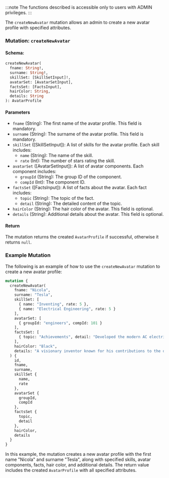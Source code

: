 :::note
The functions described is accessible only to users with ADMIN privileges.
:::

The `createNewAvatar` mutation allows an admin to create a new avatar profile with specified attributes.

### Mutation: `createNewAvatar`

#### Schema:
```graphql
createNewAvatar(
  fname: String!,
  surname: String!,
  skillSet: [SkillSetInput]!,
  avatarSet: [AvatarSetInput],
  factsSet: [FactsInput],
  hairColor: String,
  details: String
): AvatarProfile
```

#### Parameters

- `fname` (String): The first name of the avatar profile. This field is mandatory.
- `surname` (String): The surname of the avatar profile. This field is mandatory.
- `skillSet` ([SkillSetInput]): A list of skills for the avatar profile. Each skill includes:
  - `name` (String): The name of the skill.
  - `rate` (Int): The number of stars rating the skill.
- `avatarSet` ([AvatarSetInput]): A list of avatar components. Each component includes:
  - `groupId` (String): The group ID of the component.
  - `compId` (Int): The component ID.
- `factsSet` ([FactsInput]): A list of facts about the avatar. Each fact includes:
  - `topic` (String): The topic of the fact.
  - `detail` (String): The detailed content of the topic.
- `hairColor` (String): The hair color of the avatar. This field is optional.
- `details` (String): Additional details about the avatar. This field is optional.

#### Return

The mutation returns the created `AvatarProfile` if successful, otherwise it returns `null`.

### Example Mutation

The following is an example of how to use the `createNewAvatar` mutation to create a new avatar profile:

```graphql
mutation {
  createNewAvatar(
    fname: "Nicola",
    surname: "Tesla",
    skillSet: [
      { name: "Inventing", rate: 5 },
      { name: "Electrical Engineering", rate: 5 }
    ],
    avatarSet: [
      { groupId: "engineers", compId: 101 }
    ],
    factsSet: [
      { topic: "Achievements", detail: "Developed the modern AC electricity supply system" }
    ],
    hairColor: "Black",
    details: "A visionary inventor known for his contributions to the development of alternating current (AC) power systems."
  ) {
    id,
    fname,
    surname,
    skillSet {
      name,
      rate
    },
    avatarSet {
      groupId,
      compId
    },
    factsSet {
      topic,
      detail
    },
    hairColor,
    details
  }
}
```

In this example, the mutation creates a new avatar profile with the first name "Nicola" and surname "Tesla", along with specified skills, avatar components, facts, hair color, and additional details. The return value includes the created `AvatarProfile` with all specified attributes.